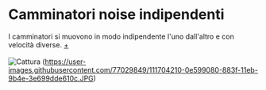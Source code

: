 **<h1> Camminatori noise indipendenti</h1>**

I camminatori si muovono in modo indipendente l'uno dall'altro e con velocità diverse. [+](https://editor.p5js.org/gasperonisiria/full/ZFq1brbr4) 
</br></br>![Cattura](https://user-images.githubusercontent.com/77029849/111704142-f2ee8580-883e-11eb-9f94-e3668c7d4b60.JPG)
(https://user-images.githubusercontent.com/77029849/111704210-0e599080-883f-11eb-9b4e-3e699dde610c.JPG)
